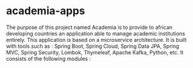# academia-apps

The purpose of this project named Academia is to provide to african developing countries an application able to manage academic institutions entirely.
This application is based on a microservice architecture. It is built with tools such as : Spring Boot, Spring Cloud, Spring Data JPA, Spring MVC, Spring Security, Lombok, Thymeleaf, Apache Kafka, Python, etc. 
It consists of the following modules :
